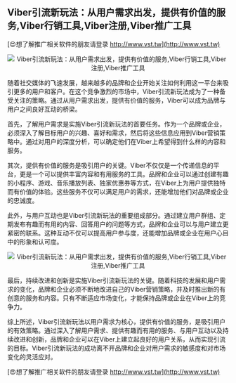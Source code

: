 ## **Viber引流新玩法：从用户需求出发，提供有价值的服务,Viber行销工具,Viber注册,Viber推广工具**

[😍想了解推广相关软件的朋友请登录 http://www.vst.tw](http://www.vst.tw)

 <center><img src="https://vst.tw/MP4/tuiguang/png/1.png" alt="Viber引流新玩法：从用户需求出发，提供有价值的服务,Viber行销工具,Viber注册,Viber推广工具"></center>

随着社交媒体的飞速发展，越来越多的品牌和企业开始关注如何利用这一平台来吸引更多的用户和客户。在这个竞争激烈的市场中，Viber引流新玩法成为了一种备受关注的策略。通过从用户需求出发，提供有价值的服务，Viber可以成为品牌与用户之间良好互动的桥梁。

首先，了解用户需求是实施Viber引流新玩法的首要任务。作为一个品牌或企业，必须深入了解目标用户的兴趣、喜好和需求，然后将这些信息应用到Viber营销策略中。通过对用户的深度分析，可以确定他们在Viber上希望得到什么样的内容和服务。

其次，提供有价值的服务是吸引用户的关键。Viber不仅仅是一个传递信息的平台，更是一个可以提供丰富内容和有用服务的工具。品牌和企业可以通过创建有趣的小程序、游戏、音乐播放列表、独家优惠券等方式，在Viber上为用户提供独特而有价值的体验。这些服务不仅可以满足用户的需求，还能增加他们对品牌或企业的忠诚度。

此外，与用户互动也是Viber引流新玩法的重要组成部分。通过建立用户群组、定期发布有趣而有用的内容、回答用户的问题等方式，品牌和企业可以与用户建立更紧密的联系。这种互动不仅可以提高用户参与度，还能增加品牌或企业在用户心目中的形象和认可度。

 <center><img src="https://vst.tw/MP4/tuiguang/png/2.png" alt="Viber引流新玩法：从用户需求出发，提供有价值的服务,Viber行销工具,Viber注册,Viber推广工具"></center>

最后，持续改进和创新是实施Viber引流新玩法的关键。随着科技的发展和用户需求的变化，品牌和企业必须不断地改进自己的Viber营销策略，并及时推出新的有创意的服务和内容。只有不断适应市场变化，才能保持品牌或企业在Viber上的竞争力。

综上所述，Viber引流新玩法以用户需求为核心，提供有价值的服务，是吸引用户的有效策略。通过深入了解用户需求、提供有趣而有用的服务、与用户互动以及持续改进和创新，品牌和企业可以在Viber上建立起良好的用户关系，从而实现引流的目标。Viber引流新玩法的成功离不开品牌和企业对用户需求的敏感度和对市场变化的灵活应对。

[😍想了解推广相关软件的朋友请登录 http://www.vst.tw](http://www.vst.tw)



